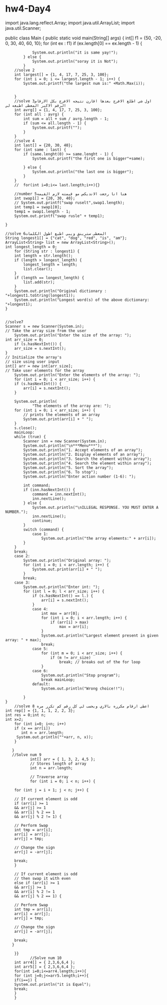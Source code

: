 # hw4-Day4
import java.lang.reflect.Array;
import java.util.ArrayList;
import java.util.Scanner;

public class Main {
    public static void main(String[] args) {
        int[] f1 = {50, -20, 0, 30, 40, 60, 10};
        for (int ex : f1)
            if (ex.length[0] == ex.length - 1) {

                System.out.println("it is same yay!");
            } else {
                System.out.println("soray it is Not");
            }
        //solve 2
        int largest[] = {1, 4, 17, 7, 25, 3, 100};
        for (int i = 0; i <= largest.length - 1; i++) {
            System.out.printf("the largest num is:" +Math.Max(i));


        }
        //solve 3اول شي اطلع الافرج بعدها اقارن نتيجه الافرج بكل الارقام الرقم الاكبر المعطى اطبعه لي
        int avrg[] = {1, 4, 17, 7, 25, 3, 100};
        for (int all : avrg) {
            int sum = all + sum / avrg.length - 1;
            if (sum <= all.length - 1) {
                System.out.printf("");
            }
        }
        //solve 4
        int last[] = {20, 30, 40};
        for (int same : last) {
            if (same.lenght(0) >= same.lenght - 1) {
                System.out.printf("the first one is bigger"+same);

            } else {
                System.out.println("the last one is bigger");
            }
        }
        //  for(int i=0;i<= last.length;i++){}

        //number 5هنا انا رجعت الانديكس مو قيمته لازم القيمه
        int swap1[] = {20, 30, 40};
        // System.out.printf("swap ruselt",swap1.length);
        int temp1 = swap1[0];
        temp1 = swap1.length - 1;
        System.out.printf("swap rusle" + temp1);

    }

    //solve 6المعطى سترينق ويبي اطبع اطول الكلمات
    String longest1[] = {"cat", "dog", "red", "is", "am"};
    ArrayList<String> list = new ArrayList<String>();
    int longest_length = 0;
        for (String str : longest1) {
        int length = str.length();
        if (length > longest_length) {
            longest_length = length;
            list.clear();
        }
        if (length == longest_length) {
            list.add(str);
        }
        System.out.println("Original dictionary : "+longest1.toString(longest1));
        System.out.println("Longest word(s) of the above dictionary: "+longest1);
    }


    //solve7
    Scanner s = new Scanner(System.in);
    // Take the array size from the user
        System.out.println("Enter the size of the array: ");
    int arr_size = 0;
        if (s.hasNextInt()) {
        arr_size = s.nextInt();
    }
    // Initialize the array's
    // size using user input
    int[] arr = new int[arr_size];
    // Take user elements for the array
        System.out.println("Enter the elements of the array: ");
        for (int i = 0; i < arr_size; i++) {
        if (s.hasNextInt()) {
            arr[i] = s.nextInt();
        }

        System.out.println(
                "The elements of the array are: ");
        for (int i = 0; i < arr_size; i++) {
            // prints the elements of an array
            System.out.print(arr[i] + " ");
        }
        s.close();
        mainLoop:
        while (true) {
            Scanner inn = new Scanner(System.in);
            System.out.println("\n***Menu***");
            System.out.println("1. Accept elements of an array");
            System.out.println("2. Display elements of an array");
            System.out.println("3. Search the element within array");
            System.out.println("4. Search the element within array");
            System.out.println("5. Sort the array");
            System.out.println("6. To stop");
            System.out.println("Enter action number (1-6): ");

            int command;
            if (inn.hasNextInt()) {
                command = inn.nextInt();
                inn.nextLine();
            } else {
                System.out.println("\nILLEGAL RESPONSE. YOU MUST ENTER A NUMBER.");
                inn.nextLine();
                continue;
            }
            switch (command) {
                case 1:
                    System.out.println("the array elements:" + arr[i]);
            }
        }
        break;
        case 2:
            System.out.println("Original array: ");
            for (int i = 0; i < arr.length; i++) {
                System.out.print(arr[i] + " ");
            }
            break;
        case 3:
            System.out.println("Enter int: ");
            for (int l = 0; l < arr_size; i++) {
                if (s.hasNextInt() == l.) {
                    arr[i] = s.nextInt();
                }
                case 4:
                    int max = arr[0];
                    for (int i = 0; i < arr.length; i++) {
                        if (arr[i] > max)
                            max = arr[i];
                    }
                    System.out.println("Largest element present in given array: " + max);
                    break;
                case 5:
                    for (int m = 0; i < arr_size; i++) {
                        if (m != arr_size)
                            break; // breaks out of the for loop
                    }
                case 6:
                    System.out.println("Stop program");
                    break mainLoop;
                default:
                    System.out.println("Wrong choice!!");

            }
    }
        //solve 8 اعطي ارقام مكرره بالاري ويحسب لي كل رقم كم تكرر مره
    int rep[] = {1, 1, 1, 2, 2, 3};
    int res = 0;int n;
    int x=2;
        for (int i=0; i<n; i++)
        if (x == arr[i])
           int n = arr.length;
         System.out.println(""+arr, n, x));
        }

       }
       //Solve num 9
               int[] arr = { 1, 3, 2, 4,5 };
               // Stores length of array
               int n = arr.length;

               // Traverse array
               for (int i = 0; i < n; i++) {

        for (int j = i + 1; j < n; j++) {

        // If current element is odd
        if (arr[i] >= 1
        && arr[j] >= 1
        && arr[i] % 2 == 1
        && arr[j] % 2 != 1) {

        // Perform Swap
        int tmp = arr[i];
        arr[i] = arr[j];
        arr[j] = tmp;

        // Change the sign
        arr[j] = -arr[j];

        break;
        }

        // If current element is odd
        // then swap it with even
        else if (arr[i] >= 1
        && arr[j] >= 1
        && arr[i] % 2 != 1
        && arr[j] % 2 == 1) {

        // Perform Swap
        int tmp = arr[i];
        arr[i] = arr[j];
        arr[j] = tmp;

        // Change the sign
        arr[j] = -arr[j];

        break;
       }

        }}
               //Solve num 10
        int arr4[] = { 2,3,6,6,4 };
        int arr5[] = { 2,3,6,6,4 };
        for(int i=0;i<=arr4.length;i++){
        for (int j=0;j<=arr5.length;i++){
        if(i==j) {
        System.out.println("it is Equel");
        break;
        }
        }
